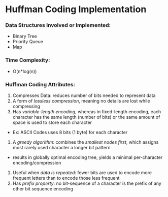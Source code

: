 # Huffman Coding Implementation

### Data Structures Involved or Implemented: 
* Binary Tree
* Priority Queue
* Map 

### Time Complexity: 
* O(n*log(n)) 

### Huffman Coding Attributes:   
1. Compresses Data: reduces number of bits needed to represent data 
1. A form of *lossless compression*, meaning no details are lost while compressing
1. Has *variable-length encoding*, whereas in fixed-length encoding, each character has the same length (number of bits) or the same amount of space is used to store each character
  * Ex: ASCII Codes uses 8 bits (1 byte) for each character 
1. A *greedy algorithm*: combines the *smallest nodes first*, which assigns most rarely used character a longer bit pattern 
  * results in globally optimal encoding tree, yields a minimal per-character encoding/compression
1. Useful when *data is repeated*: fewer bits are used to encode more frequent letters than to encode those less frequent 
1. Has *prefix property*: no bit-sequence of a character is the prefix of any other bit sequence encoding
